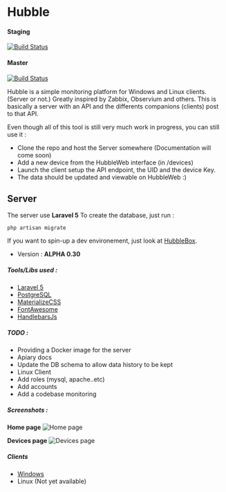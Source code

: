 # Hubble

#### Staging
[![Build Status](https://travis-ci.org/apcros/Hubble.svg?branch=staging)](https://travis-ci.org/apcros/Hubble)

#### Master
[![Build Status](https://travis-ci.org/apcros/Hubble.svg?branch=master)](https://travis-ci.org/apcros/Hubble)

Hubble is a simple monitoring platform for Windows and Linux clients. (Server or not.) Greatly inspired by Zabbix, Observium and others.
This is basically a server with an API and the differents companions (clients) post to that API. 

Even though all of this tool is still very much work in progress, you can still use it : 
- Clone the repo and host the Server somewhere (Documentation will come soon)
- Add a new device from the HubbleWeb interface (in /devices)
- Launch the client setup the API endpoint, the UID and the device Key.
- The data should be updated and viewable on HubbleWeb :)

## Server
The server use **Laravel 5**
To create the database, just run : 

    php artisan migrate
  
If you want to spin-up a dev environement, just look at [HubbleBox](https://github.com/apcros/HubbleBox). 


- Version : **ALPHA 0.30**

##### Tools/Libs used :
- [Laravel 5](https://laravel.com/)
- [PostgreSQL](https://www.postgresql.org/)
- [MaterializeCSS](http://materializecss.com/)
- [FontAwesome](http://fontawesome.io/)
- [HandlebarsJs](http://handlebarsjs.com/)

##### TODO : 

- Providing a Docker image for the server
- Apiary docs
- Update the DB schema to allow data history to be kept
- Linux Client
- Add roles (mysql, apache..etc)
- Add accounts
- Add a codebase monitoring

##### Screenshots : 

**Home page**
![Home page](http://i.imgur.com/3NJpBWx.png)

**Devices page**
![Devices page](http://i.imgur.com/hvZMY98.png)

##### Clients

- [Windows](https://github.com/apcros/HubbleWin)
- Linux (Not yet available)
